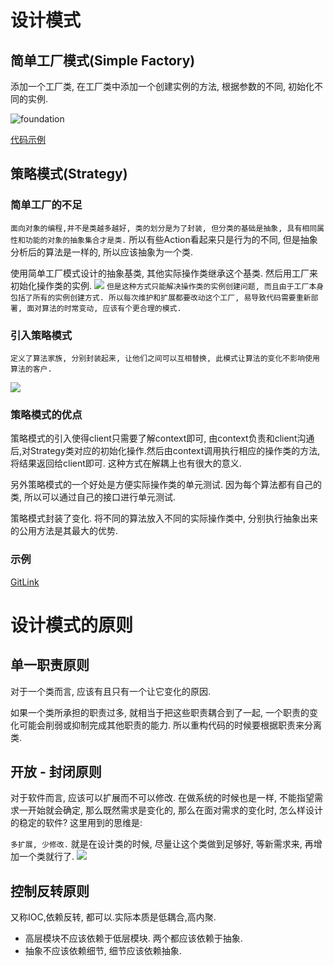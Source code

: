 # 设计模式

## 简单工厂模式(Simple Factory)

添加一个工厂类, 在工厂类中添加一个创建实例的方法, 根据参数的不同, 初始化不同的实例.

![foundation](https://img2018.cnblogs.com/blog/1216080/201903/1216080-20190328141424899-1242404801.png)

[代码示例](https://github.com/itdennis/DennisDemos/tree/master/Design_Patterns_Demos/SimpleFactory)

## 策略模式(Strategy)

### 简单工厂的不足

`面向对象的编程,并不是类越多越好, 类的划分是为了封装, 但分类的基础是抽象, 具有相同属性和功能的对象的抽象集合才是类.` 所以有些Action看起来只是行为的不同, 但是抽象分析后的算法是一样的, 所以应该抽象为一个类.

使用简单工厂模式设计的抽象基类, 其他实际操作类继承这个基类. 然后用工厂来初始化操作类的实例.
![](https://img2018.cnblogs.com/blog/1216080/201903/1216080-20190328142855139-1466137488.png)
`但是这种方式只能解决操作类的实例创建问题, 而且由于工厂本身包括了所有的实例创建方式. 所以每次维护和扩展都要改动这个工厂, 易导致代码需要重新部署, 面对算法的时常变动, 应该有个更合理的模式.`

### 引入策略模式

`定义了算法家族, 分别封装起来, 让他们之间可以互相替换, 此模式让算法的变化不影响使用算法的客户.`

![](https://img2018.cnblogs.com/blog/1216080/201903/1216080-20190328144108112-84527345.png)

### 策略模式的优点

策略模式的引入使得client只需要了解context即可, 由context负责和client沟通后,对Strategy类对应的初始化操作.然后由context调用执行相应的操作类的方法, 将结果返回给client即可. 这种方式在解耦上也有很大的意义.

另外策略模式的一个好处是方便实际操作类的单元测试. 因为每个算法都有自己的类, 所以可以通过自己的接口进行单元测试.

策略模式封装了变化. 将不同的算法放入不同的实际操作类中, 分别执行抽象出来的公用方法是其最大的优势.

### 示例

[GitLink](https://github.com/itdennis/DennisDemos/tree/master/StrategyDemos)

# 设计模式的原则

## 单一职责原则

对于一个类而言, 应该有且只有一个让它变化的原因.

如果一个类所承担的职责过多, 就相当于把这些职责耦合到了一起, 一个职责的变化可能会削弱或抑制完成其他职责的能力. 所以重构代码的时候要根据职责来分离类.

## 开放 - 封闭原则

对于软件而言, 应该可以扩展而不可以修改. 在做系统的时候也是一样, 不能指望需求一开始就会确定, 那么既然需求是变化的, 那么在面对需求的变化时, 怎么样设计的稳定的软件? 这里用到的思维是:

`多扩展, 少修改.` 就是在设计类的时候, 尽量让这个类做到足够好, 等新需求来, 再增加一个类就行了.
![](https://img2018.cnblogs.com/blog/1216080/201903/1216080-20190328155004020-802739827.png)

## 控制反转原则

又称IOC,依赖反转, 都可以.实际本质是低耦合,高内聚.

- 高层模块不应该依赖于低层模块. 两个都应该依赖于抽象.
- 抽象不应该依赖细节, 细节应该依赖抽象.
